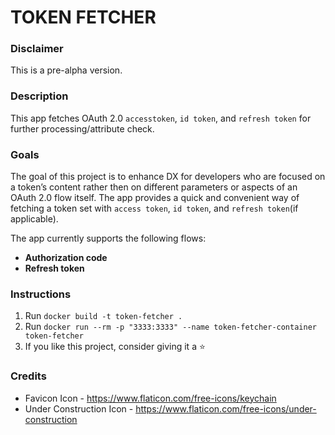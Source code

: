 # TOKEN FETCHER

### Disclaimer
This is a pre-alpha version.

### Description
This app fetches OAuth 2.0 `accesstoken`, `id token`, and `refresh token` for further processing/attribute check.

### Goals
The goal of this project is to enhance DX for developers who are focused on a token’s content rather then on different parameters or aspects of an OAuth 2.0 flow itself. The app provides a quick and convenient way of fetching a token set with `access token`, `id token`, and `refresh token`(if applicable).

The app currently supports the following flows:
- **Authorization code** 
- **Refresh token**


### Instructions
1. Run `docker build -t token-fetcher .`
2. Run `docker run --rm -p "3333:3333" --name token-fetcher-container token-fetcher`
3. If you like this project, consider giving it a ⭐️

### Credits
- Favicon Icon - https://www.flaticon.com/free-icons/keychain
- Under Construction Icon - https://www.flaticon.com/free-icons/under-construction